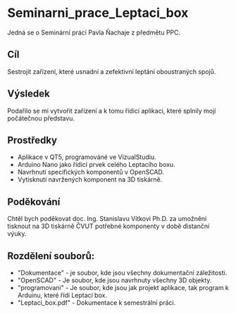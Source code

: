 # Seminarni_prace_Leptaci_box
Jedná se o Seminární prácí Pavla Ňachaje z předmětu PPC.
## Cíl
Sestrojit zařízení, které usnadní a zefektivní leptání oboustraných spojů.
## Výsledek
Podařilo se mi vytvořit zařízení a k tomu řídicí aplikaci, které splnily mojí počátečnou představu.
## Prostředky
* Aplikace v QT5, programováné ve VizualStudiu.
* Arduino Nano jako řídicí prvek celého Leptacího boxu.
* Navrhnutí specifických komponentů v OpenSCAD.
* Vytisknutí navržených komponent na 3D tiskárně.
## Poděkování
Chtěl bych poděkovat doc. Ing. Stanislavu Vítkovi Ph.D. za umožněni tisknout na 3D tiskárně ČVUT potřebné komponenty v době distanční výuky.
## Rozdělení souborů:
* "Dokumentace" - je soubor, kde jsou všechny dokumentační záležitosti.
* "OpenSCAD" - Je soubor, kde jsou navrhnuty všechny 3D objekty.
* "programovani" - Je soubor, kde jsou jak projekt aplikace, tak program k Arduinu, které řídí Leptací box.
* "Leptaci_box.pdf" - Dokumentace k semestrální práci.